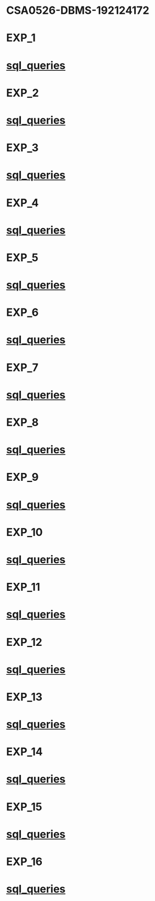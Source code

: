# CSA0526-DBMS-192124172
# EXP_1
# [sql_queries](https://github.com/santhoshn04/CSA0526-DBMS-192124172/blob/main/santhosh%20exp(1).txt)
# EXP_2
# [sql_queries](https://github.com/santhoshn04/CSA0526-DBMS-192124172/blob/main/santhosh%20exp%20(2).txt)
# EXP_3
# [sql_queries](https://github.com/santhoshn04/CSA0526-DBMS-192124172/blob/main/santhosh%20exp(3).txt)
# EXP_4
# [sql_queries](https://github.com/santhoshn04/CSA0526-DBMS-192124172/blob/main/santhosh%20exp%20(4).txt)
# EXP_5
# [sql_queries](https://github.com/santhoshn04/CSA0526-DBMS-192124172/blob/main/santhosh%20exp%20(5).txt)
# EXP_6
# [sql_queries](https://github.com/santhoshn04/CSA0526-DBMS-192124172/blob/main/santhosh%20exp%20(6).txt)
# EXP_7
# [sql_queries](https://github.com/santhoshn04/CSA0526-DBMS-192124172/blob/main/santhosh%20exp%20(7).txt)
# EXP_8
# [sql_queries](https://github.com/santhoshn04/CSA0526-DBMS-192124172/blob/main/santhosh%20exp(8).txt)
# EXP_9
# [sql_queries](https://github.com/santhoshn04/CSA0526-DBMS-192124172/blob/main/santhosh%20exp(9).txt)
# EXP_10
# [sql_queries](https://github.com/santhoshn04/CSA0526-DBMS-192124172/blob/main/santhosh%20exp(10).txt)
# EXP_11
# [sql_queries](https://github.com/santhoshn04/CSA0526-DBMS-192124172/blob/main/santhosh%20exp(11).txt)
# EXP_12
# [sql_queries](https://github.com/santhoshn04/CSA0526-DBMS-192124172/blob/main/santhosh%20exp(12).txt)
# EXP_13
# [sql_queries](https://github.com/santhoshn04/CSA0526-DBMS-192124172/blob/main/santhosh%20exp(13).txt)
# EXP_14
# [sql_queries](https://github.com/santhoshn04/CSA0526-DBMS-192124172/blob/main/santhosh%20exp(14).txt)
# EXP_15
# [sql_queries](https://github.com/santhoshn04/CSA0526-DBMS-192124172/blob/main/santhosh%20exp(15).txt)
# EXP_16
# [sql_queries](https://github.com/santhoshn04/CSA0526-DBMS-192124172/blob/main/santhosh%20exp(16).txt)
